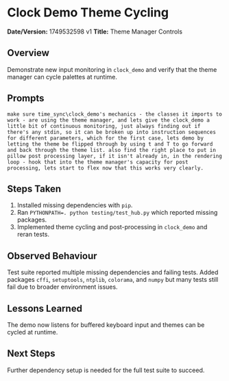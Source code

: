 # Clock Demo Theme Cycling

**Date/Version:** 1749532598 v1
**Title:** Theme Manager Controls

## Overview
Demonstrate new input monitoring in `clock_demo` and verify that the
theme manager can cycle palettes at runtime.

## Prompts
```
make sure time_sync\clock_demo's mechanics - the classes it imports to work - are using the theme manager, and lets give the clock_demo a little bit of continuous monitoring, just always finding out if there's any stdin, so it can be broken up into instruction sequences for different parameters, which for the first case, lets demo by letting the theme be flipped through by using t and T to go forward and back through the theme list. also find the right place to put in pillow post processing layer, if it isn't already in, in the rendering loop - hook that into the theme manager's capacity for post processing, lets start to flex now that this works very clearly.
```

## Steps Taken
1. Installed missing dependencies with `pip`.
2. Ran `PYTHONPATH=. python testing/test_hub.py` which reported missing packages.
3. Implemented theme cycling and post-processing in `clock_demo` and reran tests.

## Observed Behaviour
Test suite reported multiple missing dependencies and failing tests.
Added packages `cffi`, `setuptools`, `ntplib`, `colorama`, and `numpy` but many
tests still fail due to broader environment issues.

## Lessons Learned
The demo now listens for buffered keyboard input and themes can be cycled at runtime.

## Next Steps
Further dependency setup is needed for the full test suite to succeed.
